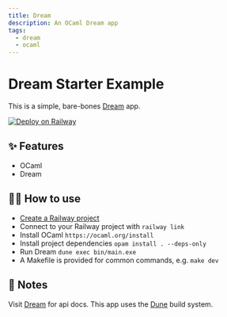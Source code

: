```yaml
---
title: Dream
description: An OCaml Dream app
tags:
  - dream
  - ocaml
---
```


# Dream Starter Example

This is a simple, bare-bones [Dream](https://aantron.github.io/dream/) app. 

[![Deploy on Railway](https://railway.app/button.svg)](https://railway.app/template/mxESzS?referralCode=mT7-6r)

## ✨ Features

- OCaml
- Dream

## 💁‍♀️ How to use

- [Create a Railway project](https://railway.app/project?plugins=dream)
- Connect to your Railway project with `railway link`
- Install OCaml `https://ocaml.org/install`
- Install project dependencies `opam install . --deps-only`
- Run Dream `dune exec bin/main.exe`
- A Makefile is provided for common commands, e.g. `make dev`

## 📝 Notes

Visit [Dream](https://aantron.github.io/dream/) for api docs.
This app uses the [Dune](https://dune.build/) build system.